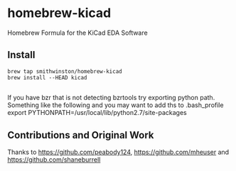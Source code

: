 # homebrew-kicad

Homebrew Formula for the KiCad EDA Software

## Install

    brew tap smithwinston/homebrew-kicad
    brew install --HEAD kicad

##
If you have bzr that is not detecting bzrtools try exporting python path. Something like the following and you may want to add ths to .bash_profile
export PYTHONPATH=/usr/local/lib/python2.7/site-packages


## Contributions and Original Work

Thanks to https://github.com/peabody124, https://github.com/mheuser and https://github.com/shaneburrell


